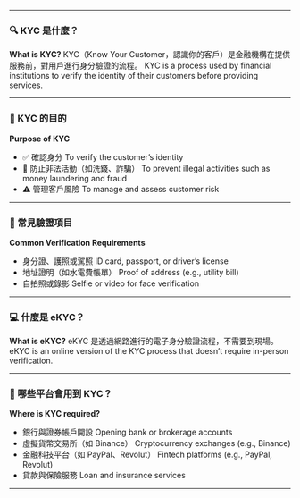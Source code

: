 
---

### 🔍 KYC 是什麼？

**What is KYC?**
KYC（Know Your Customer，認識你的客戶）是金融機構在提供服務前，對用戶進行身分驗證的流程。
KYC is a process used by financial institutions to verify the identity of their customers before providing services.

---

### 🎯 KYC 的目的

**Purpose of KYC**

* ✅ 確認身分
  To verify the customer’s identity
* 🚫 防止非法活動（如洗錢、詐騙）
  To prevent illegal activities such as money laundering and fraud
* ⚠️ 管理客戶風險
  To manage and assess customer risk

---

### 🧾 常見驗證項目

**Common Verification Requirements**

* 身分證、護照或駕照
  ID card, passport, or driver’s license
* 地址證明（如水電費帳單）
  Proof of address (e.g., utility bill)
* 自拍照或錄影
  Selfie or video for face verification

---

### 💻 什麼是 eKYC？

**What is eKYC?**
eKYC 是透過網路進行的電子身分驗證流程，不需要到現場。
eKYC is an online version of the KYC process that doesn’t require in-person verification.

---

### 🏦 哪些平台會用到 KYC？

**Where is KYC required?**

* 銀行與證券帳戶開設
  Opening bank or brokerage accounts
* 虛擬貨幣交易所（如 Binance）
  Cryptocurrency exchanges (e.g., Binance)
* 金融科技平台（如 PayPal、Revolut）
  Fintech platforms (e.g., PayPal, Revolut)
* 貸款與保險服務
  Loan and insurance services

---
